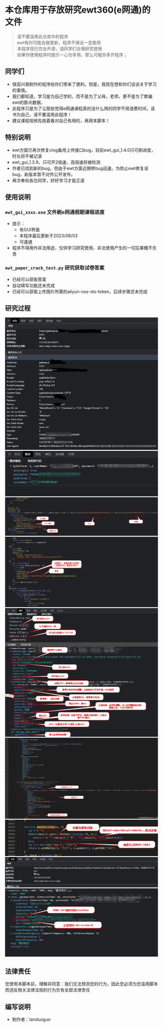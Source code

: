 # 本仓库用于存放研究ewt360(e网通)的文件  
 
> 请不要滥用此仓库中的程序  
> ewt有时可能会做更新，程序不保证一定能用  
> 本程序现已完全开源，请同学们合理研究使用  
> 如果你使用程序时提示一心勿多用，那么可能你多开程序；  

## 同学们  
* 很高兴我制作的程序给你们带来了便利。但是，我现在想和你们谈谈关于学习的事情。  
* 我们都知道，学习是为自己学的，而不是为了父母，老师，更不是为了欺骗ewt的那点数据。  
* 此程序只是为了让那些觉得e网通课程真的没什么用的同学不用浪费时间，读书为自己，请不要滥用此程序！  
* 建议课程视频先挑着看对自己有用的，再用本脚本！ 

## 特别说明  
* ewt方面已再次修复clog备用上传接口bug，目前ewt_gui_1.4.0只可刷进度，时长将不被记录  
* ewt_gui_1.3.9，只可开2倍速，高倍速将被检测    
* 作者已找到新的bug，但由于ewt方面近期修bug迅速。为防止ewt修复该bug，新版本暂不对外公开发布。    
* 再次奉劝各位同学，好好学习才是正道   

## 使用说明   
### `ewt_gui_xxxx.exe` 文件刷e网通假期课程进度  
* 提示：  
  * 有GUI界面  
  * 本程序最后更新于2023/08/03 
  * 可速通  
* 程序不得用作非法用途，仅供学习研究使用，非法使用产生的一切后果概不负责  

### `ewt_paper_crack_test.py` 研究获取试卷答案  
* 已经可以获取答案  
* 自动填写功能还未完成
* 已经可以获取上传图片所需的aliyun-oss-sts-token，后续步骤还未完成  

## 研究过程
![](/img/1-1.png)  
![](/img/1-2.png)  
![](/img/1-3.png)  
![](/img/1-4.png)  
![](/img/3-1.png)  
![](/img/3-2.png)  
![](/img/3-3.png)  
![](/img/3-4.png)  
![](/img/3-5.png)  

## 法律责任  
您使用本脚本前，理解并同意：我们无法预测您的行为，因此您必须为您滥用脚本而违反相关法律法规的行为负有全部法律责任  

## 编写说明
* 制作者：landuoguo  
